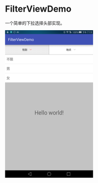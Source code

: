 FilterViewDemo
======

一个简单的下拉选择头部实现。
<td><img src="image/device-2016-01-04-191329.png" width="290" height="485"></td>

